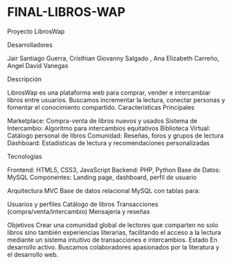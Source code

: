 # FINAL-LIBROS-WAP

Proyecto LibrosWap

Desarrolladores

Jair Santiago Guerra, Cristhian Giovanny Salgado , Ana Elizabeth Carreño, Angel David Vanegas

Descripción

LibrosWap es una plataforma web para comprar, vender e intercambiar libros entre usuarios. Buscamos incrementar la lectura, conectar personas y fomentar el conocimiento compartido. Características Principales

Marketplace: Compra-venta de libros nuevos y usados Sistema de Intercambio: Algoritmo para intercambios equitativos Biblioteca Virtual: Catálogo personal de libros Comunidad: Reseñas, foros y grupos de lectura Dashboard: Estadísticas de lectura y recomendaciones personalizadas

Tecnologías

Frontend: HTML5, CSS3, JavaScript Backend: PHP, Python Base de Datos: MySQL Componentes: Landing page, dashboard, perfil de usuario

Arquitectura MVC 
Base de datos relacional MySQL con tablas para:

Usuarios y perfiles Catálogo de libros Transacciones (compra/venta/intercambio) Mensajería y reseñas

Objetivos Crear una comunidad global de lectores que comparten no solo libros sino también experiencias literarias, facilitando el acceso a la lectura mediante un sistema intuitivo de transacciones e intercambios. Estado En desarrollo activo. Buscamos colaboradores apasionados por la literatura y el desarrollo web.
